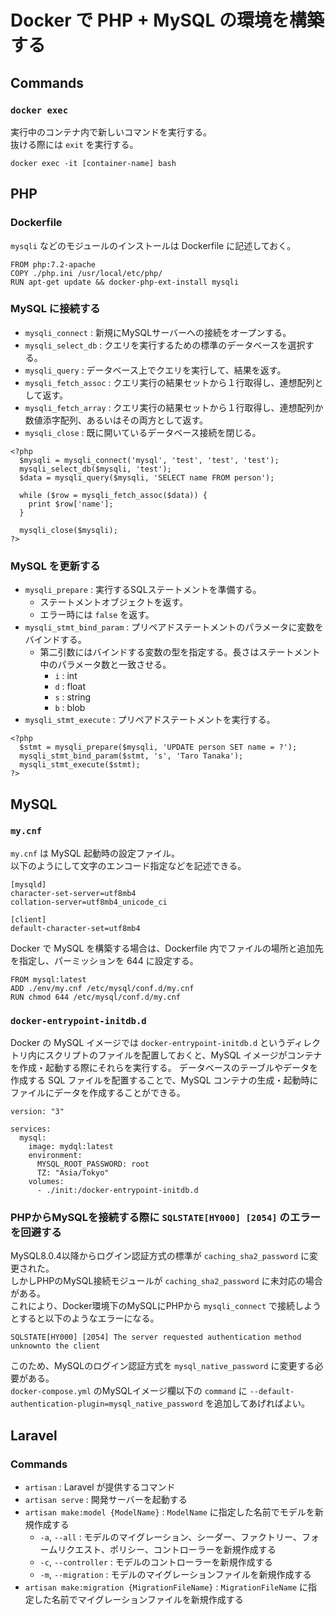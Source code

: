 # Docker で PHP + MySQL の環境を構築する

## Commands

### `docker exec`

実行中のコンテナ内で新しいコマンドを実行する。  
抜ける際には `exit` を実行する。

```
docker exec -it [container-name] bash
```

## PHP

### Dockerfile

`mysqli` などのモジュールのインストールは Dockerfile に記述しておく。

```
FROM php:7.2-apache
COPY ./php.ini /usr/local/etc/php/
RUN apt-get update && docker-php-ext-install mysqli
```

### MySQL に接続する

- `mysqli_connect` : 新規にMySQLサーバーへの接続をオープンする。
- `mysqli_select_db` : クエリを実行するための標準のデータベースを選択する。
- `mysqli_query` : データベース上でクエリを実行して、結果を返す。
- `mysqli_fetch_assoc` : クエリ実行の結果セットから１行取得し、連想配列として返す。
- `mysqli_fetch_array` : クエリ実行の結果セットから１行取得し、連想配列か数値添字配列、あるいはその両方として返す。
- `mysqli_close` : 既に開いているデータベース接続を閉じる。

```
<?php
  $mysqli = mysqli_connect('mysql', 'test', 'test', 'test');
  mysqli_select_db($mysqli, 'test');
  $data = mysqli_query($mysqli, 'SELECT name FROM person');

  while ($row = mysqli_fetch_assoc($data)) {
    print $row['name'];
  }

  mysqli_close($mysqli);
?>
```

### MySQL を更新する

- `mysqli_prepare` : 実行するSQLステートメントを準備する。
  - ステートメントオブジェクトを返す。
  - エラー時には `false` を返す。
- `mysqli_stmt_bind_param` : プリペアドステートメントのパラメータに変数をバインドする。
  - 第二引数にはバインドする変数の型を指定する。長さはステートメント中のパラメータ数と一致させる。
    - `i` : int
    - `d` : float
    - `s` : string
    - `b` : blob
- `mysqli_stmt_execute` : プリペアドステートメントを実行する。

```
<?php
  $stmt = mysqli_prepare($mysqli, 'UPDATE person SET name = ?');
  mysqli_stmt_bind_param($stmt, 's', 'Taro Tanaka');
  mysqli_stmt_execute($stmt);
?>
```

## MySQL

### `my.cnf`

`my.cnf` は MySQL 起動時の設定ファイル。  
以下のようにして文字のエンコード指定などを記述できる。

```
[mysqld]
character-set-server=utf8mb4
collation-server=utf8mb4_unicode_ci

[client]
default-character-set=utf8mb4
```

Docker で MySQL を構築する場合は、Dockerfile 内でファイルの場所と追加先を指定し、パーミッションを 644 に設定する。

```
FROM mysql:latest
ADD ./env/my.cnf /etc/mysql/conf.d/my.cnf
RUN chmod 644 /etc/mysql/conf.d/my.cnf
```

### `docker-entrypoint-initdb.d`

Docker の MySQL イメージでは `docker-entrypoint-initdb.d` というディレクトリ内にスクリプトのファイルを配置しておくと、MySQL イメージがコンテナを作成・起動する際にそれらを実行する。
データベースのテーブルやデータを作成する SQL ファイルを配置することで、MySQL コンテナの生成・起動時にファイルにデータを作成することができる。

```
version: "3"

services:
  mysql:
    image: mydql:latest
    environment:
      MYSQL_ROOT_PASSWORD: root
      TZ: "Asia/Tokyo"
    volumes:
      - ./init:/docker-entrypoint-initdb.d
```

### PHPからMySQLを接続する際に `SQLSTATE[HY000] [2054]` のエラーを回避する

MySQL8.0.4以降からログイン認証方式の標準が `caching_sha2_password` に変更された。  
しかしPHPのMySQL接続モジュールが `caching_sha2_password` に未対応の場合がある。  
これにより、Docker環境下のMySQLにPHPから `mysqli_connect` で接続しようとすると以下のようなエラーになる。

```
SQLSTATE[HY000] [2054] The server requested authentication method unknownto the client
```

このため、MySQLのログイン認証方式を `mysql_native_password` に変更する必要がある。  
`docker-compose.yml` のMySQLイメージ欄以下の `command` に `--default-authentication-plugin=mysql_native_password` を追加してあげればよい。

## Laravel

### Commands

- `artisan` : Laravel が提供するコマンド
- `artisan serve` : 開発サーバーを起動する
- `artisan make:model {ModelName}` : `ModelName` に指定した名前でモデルを新規作成する
  - `-a`, `--all` : モデルのマイグレーション、シーダー、ファクトリー、フォームリクエスト、ポリシー、コントローラーを新規作成する
  - `-c`, `--controller` : モデルのコントローラーを新規作成する 
  - `-m`, `--migration` : モデルのマイグレーションファイルを新規作成する
- `artisan make:migration {MigrationFileName}` : `MigrationFileName` に指定した名前でマイグレーションファイルを新規作成する